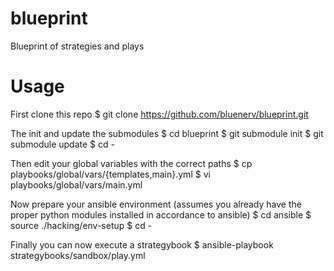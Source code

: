 blueprint
=========

Blueprint of strategies and plays

Usage
=====

First clone this repo
 $ git clone https://github.com/bluenerv/blueprint.git

The init and update the submodules
 $ cd blueprint
 $ git submodule init
 $ git submodule update
 $ cd -

Then edit your global variables with the correct paths
 $ cp playbooks/global/vars/{templates,main}.yml
 $ vi playbooks/global/vars/main.yml

Now prepare your ansible environment (assumes you already have the proper python modules installed in accordance to ansible)
 $ cd ansible
 $ source ./hacking/env-setup
 $ cd -

Finally you can now execute a strategybook
 $ ansible-playbook strategybooks/sandbox/play.yml
